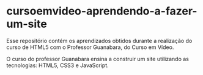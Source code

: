 # cursoemvideo-aprendendo-a-fazer-um-site
Esse repositório contém os aprendizados obtidos durante a realização do curso de HTML5 com o Professor Guanabara, do Curso em Vídeo. 

O curso do professor Guanabara ensina a construir um site utilizando as tecnologias: HTML5, CSS3 e JavaScript.

